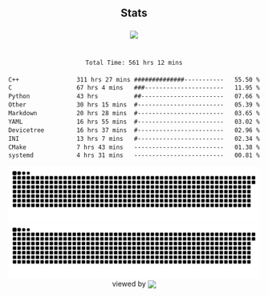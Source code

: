 


<div align="center">

## Stats
<img style="margin: 5px;" src="https://github-readme-stats.vercel.app/api?username=Sylensky&hide=stars&cache_seconds=1800&count_private=true&show_icons=true&include_all_commits=true&hide_border=false&theme=github_dark"/>
</div><br>

<div align="center">

<!--START_SECTION:waka-->

```txt
Total Time: 561 hrs 12 mins

C++                311 hrs 27 mins ##############-----------   55.50 %
C                  67 hrs 4 mins   ###----------------------   11.95 %
Python             43 hrs          ##-----------------------   07.66 %
Other              30 hrs 15 mins  #------------------------   05.39 %
Markdown           20 hrs 28 mins  #------------------------   03.65 %
YAML               16 hrs 55 mins  #------------------------   03.02 %
Devicetree         16 hrs 37 mins  #------------------------   02.96 %
INI                13 hrs 7 mins   #------------------------   02.34 %
CMake              7 hrs 43 mins   -------------------------   01.38 %
systemd            4 hrs 31 mins   -------------------------   00.81 %
```

<!--END_SECTION:waka-->

</div>

<div align="center">
<img src="https://raw.githubusercontent.com/Sylensky/Sylensky/animation/github-contribution-grid-snake-dark.svg#gh-dark-mode-only"/>
<img src="https://raw.githubusercontent.com/Sylensky/Sylensky/animation/github-contribution-grid-snake.svg#gh-light-mode-only"/>
</div>

<div align="center">
viewed by <img src="https://visitor-badge.laobi.icu/badge?page_id=Sylensky.Sylensky" align="center" height="20" width="" />
</div>
